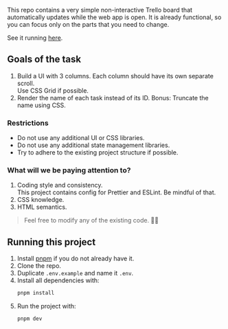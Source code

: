 This repo contains a very simple non-interactive Trello board that automatically updates while the web app is open. It is already functional, so you can focus only on the parts that you need to change.

See it running [here](https://iofinnet-frontend-interview-task.vercel.app).

## Goals of the task

1. Build a UI with 3 columns. Each column should have its own separate scroll.  
   Use CSS Grid if possible.
2. Render the name of each task instead of its ID.
   Bonus: Truncate the name using CSS.

### Restrictions

- Do not use any additional UI or CSS libraries.
- Do not use any additional state management libraries.
- Try to adhere to the existing project structure if possible.

### What will we be paying attention to?

1. Coding style and consistency.  
   This project contains config for Prettier and ESLint. Be mindful of that.
2. CSS knowledge.
3. HTML semantics.

> Feel free to modify any of the existing code. 💁‍♀️

## Running this project

1. Install [pnpm](https://pnpm.io/) if you do not already have it.
2. Clone the repo.
3. Duplicate `.env.example` and name it `.env`.
4. Install all dependencies with:
   ```bash
   pnpm install
   ```
5. Run the project with:
   ```bash
   pnpm dev
   ```
